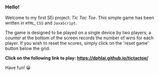 <h3>Hello!</h3>

Welcome to my first SEi project: *Tic Tac Toe*. This simple game has been written in `HTML`, `CSS` and `JavaScript`.

The game is designed to be played on a single device by two players; a counter at the bottom of the screen records the number of wins for each player. If you wish to reset the scores, simply click on the 'reset game' button below the grid.

**Click on the following link to play: https://dphlai.github.io/tictactoe/**

Have fun! :grinning:
